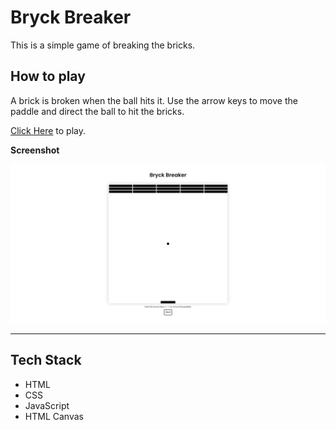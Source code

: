 # Bryck Breaker

This is a simple game of breaking the bricks.
## How to play

A brick is broken when the ball hits it. Use the arrow keys to move the paddle and direct the ball to hit the bricks.

[Click Here](https://adith-a-danthi.github.io/bryck-breaker/) to play.

**Screenshot**

![Screenshot](/screenshot.jpeg)

---
## Tech Stack

- HTML
- CSS
- JavaScript
- HTML Canvas